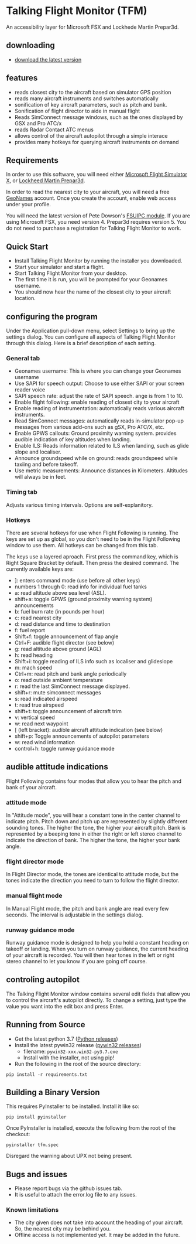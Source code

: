 # Talking Flight Monitor (TFM)
An accessibility layer for Microsoft FSX and Lockhede Martin Prepar3d.

## downloading
* [download the latest version](https://www.bvipilots.net/files/addons/tfm-setup.exe)
## features
* reads closest city to the aircraft based on simulator GPS position
* reads many  aircraft instruments and switches automatically
* sonification of key aircraft parameters, such as pitch and bank.
* Sonification of flight director to aide in manual flight
* Reads SimConnect message windows, such as the ones displayed by GSX and Pro ATC/x
* reads Radar Contact ATC menus
* allows control of the aircraft autopilot through a simple interace
* provides many hotkeys for querying aircraft instruments on demand

## Requirements
In order to use this software, you will need either [Microsoft Flight Simulator X](https://store.steampowered.com/app/314160/Microsoft_Flight_Simulator_X_Steam_Edition/), or [Lockheed Martin Prepar3d](https://www.prepar3d.com/).

In order to read the nearest city to your aircraft, you will need a free [GeoNames](http://www.geonames.org) account. Once you create the account, enable web access under your profile. 

You will need the latest version of Pete Dowson's [FSUIPC module](http://www.fsuipc.com). If you are using Microsoft FSX, you need version 4. 
Prepar3d requires version 5. You do not need to purchase a registration for Talking Flight Monitor to work. 
## Quick Start
* Install Talking Flight Monitor by running the installer you downloaded.
* Start your simulator  and start a flight.
* Start Talking Flight Monitor from your desktop.
* The first time it is run, you will be prompted for your Geonames username.
* You should now hear the name of the closest city to your aircraft location.
## configuring the program
Under the Application pull-down menu, select Settings to bring up the settings dialog. You can configure all aspects of Talking Flight Monitor through this dialog. Here is a brief description of each setting.
### General tab
* Geonames username: This is where you can change your Geonames username
* Use SAPI for speech output: Choose to use either SAPI or your screen reader voice
* SAPI speech rate: adjust the rate of SAPI speech. ange is from 1 to 10.
* Enable flight following: enable reading of closest city to your aircraft
* Enable reading of instrumentation: automatically reads various aircraft instruments.
* Read SimConnect messages: automatically reads in-simulator pop-up messages from various add-ons such as gSX, Pro ATC/X, etc.
* Enable GPWS callouts: Ground proximity warning system. provides audible indication of key altitudes when landing.
* Enable ILS: Reads information related to ILS when landing, such as glide slope and localiser.
* Announce groundspeed while on ground: reads groundspeed while taxiing and before takeoff.
* Use metric measurements: Announce distances in Kilometers. Altitudes will always be in feet.
### Timing tab
Adjusts various timing intervals. Options are self-explanitory.

### Hotkeys
There are several hotkeys for use when Flight Following is running. The keys are set up as global, so you don't need to be in the Flight Following window to use them. All hotkeys can be changed from this tab.

The keys use a layered aproach. First press the command key, which is Right Square Bracket by default. Then press the desired command. 
The currently available keys are:
* ]: enters command mode (use before all other keys)
* numbers 1 through 0: read info for individual fuel tanks
* a: read altitude above sea level (ASL).
* shift+a: toggle GPWS (ground proximity warning system) announcements
* b: fuel burn rate (in pounds per hour)
* c: read nearest city
* d: read distance and time to destination
* f: fuel report
* Shift+f: toggle announcement of flap angle
* Ctrl+F: audible flight director (see below)
* g: read  altitude above ground (AGL)
* h: read heading
* Shift+i: toggle reading of ILS info such as localiser and glideslope
* m: mach speed
* Ctrl+m: read pitch and bank angle periodically
* o: read outside ambient temperature
* r: read the last SimConnect message displayed.
* shift+r: mute simconnect messages
* s: read indicated airspeed
* t: read true airspeed
* shift+t: toggle announcement of aircraft trim
* v: vertical speed
* w: read next waypoint
* [ (left bracket): audible aircraft attitude indication (see below)
* shift+p: Toggle announcements of autopilot parameters
* w: read wind information
* control+h: toggle runway guidance mode


## audible attitude indications
Flight Following contains four modes that allow you to hear the pitch and bank of your aircraft.
### attitude mode
In "Attitude mode", you will hear a constant tone in the center channel to indicate pitch. Pitch down and pitch up are represented by slightly different sounding tones. The higher the tone, the higher your aircraft pitch.
Bank is represented by a beeping tone in either the right or left stereo channel to indicate the direction of bank. The higher the tone, the higher your bank angle.
### flight director mode
In Flight Director mode, the tones are identical to attitude mode, but the tones indicate the direction you need to turn to follow the flight director.
### manual flight mode
In Manual Flight mode, the pitch and bank angle are read every few seconds. The interval is adjustable in the settings dialog.
### runway guidance mode
Runway guidance mode is designed to help you hold a constant heading on takeoff or landing. When you turn on runway guidance, the current heading of your aircraft is recorded. You will then hear tones in the left or right stereo channel to let you know if you are going off course.

## controling autopilot
The Talking Flight Monitor window contains several edit fields that allow you to control the aircraft's autopilot directly. To change a setting, just type the value you want into the edit box and press Enter.

## Running from Source
* Get the latest python 3.7 ([Python releases](https://www.python.org/downloads/))
* Install the latest pywin32 release ([pywin32 releases](https://github.com/mhammond/pywin32/releases))
    * filename: `pywin32-xxx.win32-py3.7.exe`
    * Install with the installer, not using pip!
* Run the following in the root of the source directory:
```
pip install -r requirements.txt
```


## Building a Binary Version
This requires PyInstaller to be installed. Install it like so:
```
pip install pyinstaller
```
Once PyInstaller is installed, execute the following from the root of the checkout:
```
pyinstaller tfm.spec
```
Disregard the warning about UPX not being present.


## Bugs and issues
* Please report bugs via the github issues tab.
* It is useful to attach the error.log file to any issues.
    
### Known limitations
* The city given does not take into account the heading of your aircraft. So, the nearest city may be behind you.
* Offline access is not implemented yet. It may be added in the future.
